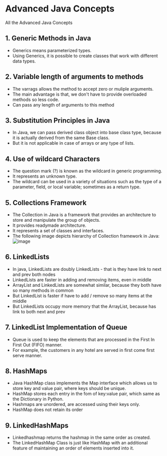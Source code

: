 # Advanced Java Concepts
All the Advanced Java Concepts

## 1. Generic Methods in Java
 - Generics means parameterized types.
 - Using Generics, it is possible to create classes that work with different data types.

## 2. Variable length of arguments to methods
 - The varrags allows the method to accept zero or muliple arguments.
 - The main advantage is that, we don't have to provide overloaded methods so less code.
 - Can pass any length of arguments to this method

## 3. Substitution Principles in Java
 - In Java, we can pass derived class object into base class type, because it is actually derived from the same Base class.
 - But it is not applicable in case of arrays or any type of lists.

## 4. Use of wildcard Characters
 - The question mark (?) is known as the wildcard in generic programming.
 - It represents an unknown type.
 - The wildcard can be used in a variety of situations such as the type of a parameter, field, or local variable; sometimes as a return type.

## 5. Collections Framework
 - The Collection in Java is a framework that provides an architecture to store and manipulate the group of objects.
 - It provides readymade architecture.
 - It represents a set of classes and interfaces.
 - The following image depicts hierarchy of Collection framework in Java:
   ![image](https://github.com/mankarsnehal/advanced_java_concepts/assets/68723397/421c06fa-77f7-4f21-bf5d-11e9028732bc)


## 6. LinkedLists
 - In java, LinkedLists are doubly LinkedLists - that is they have link to next and prev both nodes
 - LinkedLists are faster in adding and removing items, even in middle
 - ArrayList and LinkedLists are somewhat similar, because they both have so many methods in common
 - But LinkedList is faster if have to add / remove so many items at the middle
 - But LinkedLists occupy more memory that the ArrayList, because has link to both next and prev

## 7. LinkedList Implementation of Queue
 - Queue is used to keep the elements that are processed in the First In First Out (FIFO) manner.
 - For example, the customers in any hotel are served in first come first serve manner.

## 8. HashMaps
 - Java HashMap class implements the Map interface which allows us to store key and value pair, where keys should be unique.
 - HashMap stores each entry in the fom of key:value pair, which same as the Dictionary in Python.
 - Hashmaps are unordered, are accessed using their keys only.
 - HashMap does not retain its order

## 9. LinkedHashMaps
 - Linkedhashmap returns the hashmap in the same order as created.
 - The LinkedHashMap Class is just like HashMap with an additional feature of maintaining an order of elements inserted into it.
